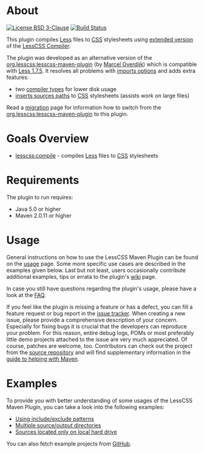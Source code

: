 # About
[![License BSD 3-Clause](https://img.shields.io/badge/license-BSD%203--Clause-blue.svg)](http://lesscss-maven-plugin.projects.gabrys.biz/license.txt)
[![Build Status](https://travis-ci.org/gabrysbiz/lesscss-maven-plugin.svg?branch=release%2F1.1)](https://travis-ci.org/gabrysbiz/lesscss-maven-plugin)

This plugin compiles [Less](http://lesscss.org/) files to [CSS](http://www.w3.org/Style/CSS/) stylesheets using [extended version](http://lesscss-extended-compiler.projects.gabrys.biz/) of the [LessCSS Compiler](http://lesscss-compiler.projects.gabrys.biz/).

The plugin was developed as an alternative version of the [org.lesscss:lesscss-maven-plugin](https://github.com/marceloverdijk/lesscss-maven-plugin) (by [Marcel Overdijk](https://github.com/marceloverdijk)) which is compatible with [Less 1.7.5](https://github.com/less/less.js/releases/tag/v1.7.5). It resolves all problems with [imports options](http://lesscss.org/features/#import-options) and adds extra features:
* two [compiler types](http://lesscss-maven-plugin.projects.gabrys.biz/1.1/compilers-comparison.html) for lower disk usage
* [inserts sources paths](http://lesscss-maven-plugin.projects.gabrys.biz/1.1/compile-mojo.html#addCommentsWithPaths) to [CSS](http://www.w3.org/Style/CSS/) stylesheets (assists work on large files)

Read a [migration](http://lesscss-maven-plugin.projects.gabrys.biz/1.1/migration.html) page for information how to switch from the [org.lesscss:lesscss-maven-plugin](https://github.com/marceloverdijk/lesscss-maven-plugin) to this plugin.

# Goals Overview
* [lesscss:compile](http://lesscss-maven-plugin.projects.gabrys.biz/1.1/compile-mojo.html) - compiles [Less](http://lesscss.org/) files to [CSS](http://www.w3.org/Style/CSS/) stylesheets

# Requirements
The plugin to run requires:
* Java 5.0 or higher
* Maven 2.0.11 or higher

# Usage
General instructions on how to use the LessCSS Maven Plugin can be found on the [usage](http://lesscss-maven-plugin.projects.gabrys.biz/1.1/usage.html) page. Some more specific use cases are described in the examples given below. Last but not least, users occasionally contribute additional examples, tips or errata to the plugin's [wiki](https://github.com/gabrysbiz/lesscss-maven-plugin/wiki) page.

In case you still have questions regarding the plugin's usage, please have a look at the [FAQ](http://lesscss-maven-plugin.projects.gabrys.biz/1.1/faq.html).

If you feel like the plugin is missing a feature or has a defect, you can fill a feature request or bug report in the [issue tracker](http://lesscss-maven-plugin.projects.gabrys.biz/1.1/issue-tracking.html). When creating a new issue, please provide a comprehensive description of your concern. Especially for fixing bugs it is crucial that the developers can reproduce your problem. For this reason, entire debug logs, POMs or most preferably little demo projects attached to the issue are very much appreciated. Of course, patches are welcome, too. Contributors can check out the project from the [source repository](http://lesscss-maven-plugin.projects.gabrys.biz/1.1/source-repository.html) and will find supplementary information in the [guide to helping with Maven](http://maven.apache.org/guides/development/guide-helping.html).

# Examples
To provide you with better understanding of some usages of the LessCSS Maven Plugin, you can take a look into the following examples:
* [Using include/exclude patterns](http://lesscss-maven-plugin.projects.gabrys.biz/1.1/examples/patterns.html)
* [Multiple source/output directories](http://lesscss-maven-plugin.projects.gabrys.biz/1.1/examples/multiple-directories.html)
* [Sources located only on local hard drive](http://lesscss-maven-plugin.projects.gabrys.biz/1.1/examples/local-sources.html)

You can also fetch example projects from [GitHub](https://github.com/gabrysbiz/lesscss-maven-plugin-examples).